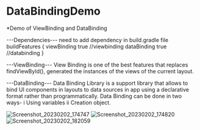 # DataBindingDemo
*Demo of ViewBinding and DataBinding

---Dependencies---
need to add dependency in build.gradle file
buildFeatures {
        viewBinding true //viewbinding
        dataBinding true //databinding
    }

---ViewBinding---
View Binding is one of the best features that replaces findViewById(), generated the instances of the views of the current layout.

---DataBinding---
 Data Binding Library is a support library that allows to bind UI components in layouts to data sources in app using a declarative format rather than programmatically.
 Data Binding can be done in two ways-
 i Using variables
 ii Creation object.

![Screenshot_20230202_174747](https://user-images.githubusercontent.com/72003182/216326510-f25d6113-4742-4091-a257-03d234a5ccf3.png)
![Screenshot_20230202_174820](https://user-images.githubusercontent.com/72003182/216326562-082ddcbc-0cb9-4adf-b229-3a0f82560c29.png)
![Screenshot_20230202_182059](https://user-images.githubusercontent.com/72003182/216329584-cda1d651-1545-46ef-b3a3-c6db03053b78.png)



